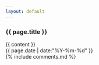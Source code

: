 ```yaml
---
layout: default
---
```

<script type="text/javascript">
	$(function () {
		$('#nav1').addClass('active');
	});
</script>
<h3 class="post-title">{{ page.title }}</h3>
<div class="post-content">
{{ content }}
</div>
<div class="post-time-line">
	<time datetime="{{ page.date | date:"%Y-%m-%d" }}">{{ page.date | date:"%Y-%m-%d" }}</time>
</div>
{% include comments.md %}